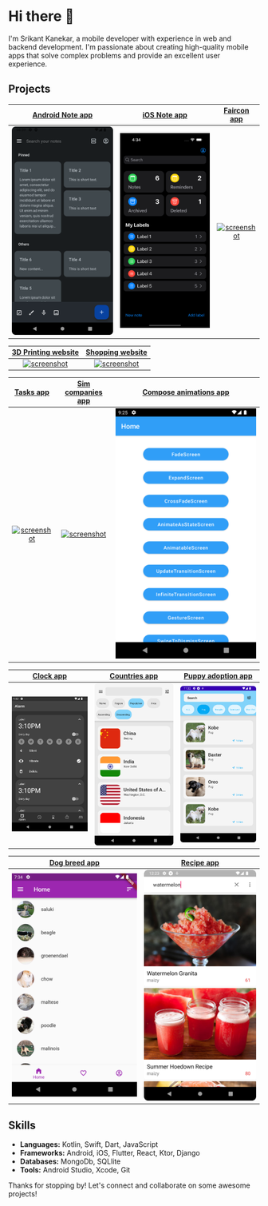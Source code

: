 # Hi there 👋

I'm Srikant Kanekar, a mobile developer with experience in web and backend development. I'm passionate about creating high-quality mobile apps that solve complex problems and provide an excellent user experience.

## Projects

| [Android Note app](https://github.com/SrikantKanekar/NoteApp-Android) | [iOS Note app](https://github.com/SrikantKanekar/NoteApp-iOS) | [Faircon app](https://github.com/SrikantKanekar/FairconApp-Android) |
| :-------------: | :-------------: | :-------------: |
| [![screenshot](https://github.com/SrikantKanekar/NoteApp-Android/blob/master/screenshots/notes_screen.png)](https://github.com/SrikantKanekar/NoteApp-Android) | [![screenshot](https://github.com/SrikantKanekar/NoteApp-iOS/blob/main/screenshots/home.png)](https://github.com/SrikantKanekar/NoteApp-iOS) | [![screenshot](https://github.com/SrikantKanekar/FairconApp-Android/blob/master/screenshots/cool2.png)](https://github.com/SrikantKanekar/FairconApp-Android) |

| [3D Printing website](https://github.com/SrikantKanekar/3DPrinting-React) | [Shopping website](https://github.com/SrikantKanekar/ShoppingSite-Django) |
| :-------------: | :-------------: |
| [![screenshot](https://github.com/SrikantKanekar/3DPrinting-React/blob/master/screenshots/create2.png)](https://github.com/SrikantKanekar/3DPrinting-React) | [![screenshot](https://github.com/SrikantKanekar/ShoppingSite-Django/blob/master/screenshots/menu_categories.png)](https://github.com/SrikantKanekar/ShoppingSite-Django) |

| [Tasks app](https://github.com/SrikantKanekar/TasksApp-Flutter) | [Sim companies app](https://github.com/SrikantKanekar/SimCompaniesApp-Android) | [Compose animations app](https://github.com/SrikantKanekar/ComposeAnimations-Android) |
| :-------------: | :-------------: | :-------------: |
| [![screenshot](https://github.com/SrikantKanekar/TasksApp-Flutter/blob/master/screenshots/tasks_completed.png)](https://github.com/SrikantKanekar/TasksApp-Flutter) | [![screenshot](https://github.com/SrikantKanekar/SimCompaniesApp-Android/blob/master/screenshots/home2.png)](https://github.com/SrikantKanekar/SimCompaniesApp-Android) | [![screenshot](https://github.com/SrikantKanekar/ComposeAnimations-Android/blob/master/screenshots/home.png)](https://github.com/SrikantKanekar/ComposeAnimations-Android) |

| [Clock app](https://github.com/SrikantKanekar/ClockApp-Flutter) | [Countries app](https://github.com/SrikantKanekar/CountriesApp-Android) | [Puppy adoption app](https://github.com/SrikantKanekar/PuppyAdoptionApp-Android) |
| :-------------: | :-------------: | :-------------: |
| [![screenshot](https://github.com/SrikantKanekar/ClockApp-Flutter/blob/master/screenshots/alarm_expanded.png)](https://github.com/SrikantKanekar/ClockApp-Flutter) | [![screenshot](https://github.com/SrikantKanekar/CountriesApp-Android/blob/master/screenshots/home4.png)](https://github.com/SrikantKanekar/CountriesApp-Android) | [![screenshot](https://github.com/SrikantKanekar/PuppyAdoptionApp-Android/blob/main/screenshots/home2.png)](https://github.com/SrikantKanekar/PuppyAdoptionApp-Android) |

| [Dog breed app](https://github.com/SrikantKanekar/DogApp-Flutter) | [Recipe app](https://github.com/SrikantKanekar/RecipeApp-Android) |
| :-------------: | :-------------: |
| [![screenshot](https://github.com/SrikantKanekar/DogApp-Flutter/blob/master/screenshots/home.png)](https://github.com/SrikantKanekar/DogApp-Flutter) | [![screenshot](https://github.com/SrikantKanekar/RecipeApp-Android/blob/master/screenshots/recipies4.png)](https://github.com/SrikantKanekar/RecipeApp-Android) |

## Skills

- **Languages:** Kotlin, Swift, Dart, JavaScript
- **Frameworks:** Android, iOS, Flutter, React, Ktor, Django
- **Databases:** MongoDb, SQLlite
- **Tools:** Android Studio, Xcode, Git

Thanks for stopping by! Let's connect and collaborate on some awesome projects!
